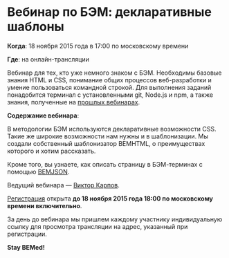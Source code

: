 # Вебинар по БЭМ: декларативные шаблоны

**Когда**: 18 ноября 2015 года в 17:00 по московскому времени

**Где**: на онлайн-трансляции

Вебинар для тех, кто уже немного знаком с БЭМ. Необходимы базовые знания HTML и CSS, понимание общих процессов веб-разработки и умение пользоваться командной строкой. Для выполнения заданий понадобится терминал с установленными git, Node.js и npm, а также знания, полученные на [прошлых вебинарах](https://ru.bem.info/talks/beminar-js-2015/).

**Содержание вебинара**:

В методологии БЭМ используются декларативные возможности CSS. Такие же широкие возможности нам нужны и в шаблонизации. Мы создали собственный шаблонизатор BEMHTML, о преимуществах которого и хотим рассказать.

Кроме того, вы узнаете, как описать страницу в БЭМ-терминах с помощью [BEMJSON](https://ru.bem.info/technology/bemjson/).

Ведущий вебинара — [Виктор Карпов](https://ru.bem.info/authors/karpov-viktor/).

[Регистрация](https://events.yandex.ru/events/webinars/18-november-2015/) открыта **до 18 ноября 2015 года 18:00 по московскому времени включительно**.

За день до вебинара мы пришлем каждому участнику индивидуальную ссылку для просмотра трансляции на адрес, указанный при регистрации.

**Stay BEMed!**
